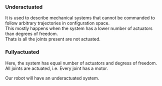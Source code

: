 <h3>Underactuated</h3>
<p>It is used to describe mechanical systems that cannot be commanded to follow arbitrary trajectories in configuration space.<br>
This mostly happens when the system has a lower number of actuators than degrees of freedom.<br>
Thats is all the joints present are not actuated.</p>

<h3>Fullyactuated</h3>
<p>Here, the system has equal number of actuators and degress of freedom.<br>
All joints are actuated, i.e. Every joint has a motor.</p>

<p>Our robot will have an underactuated system.</p>
